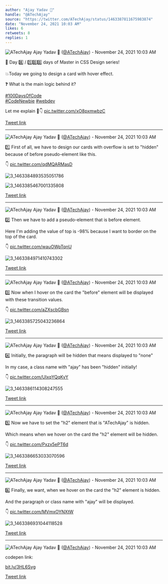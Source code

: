 ```yaml
---
author: "Ajay Yadav 🎯"
handle: "@ATechAjay"
source: "https://twitter.com/ATechAjay/status/1463387811675983874"
date: "November 24, 2021 10:03 AM"
likes: 6
retweets: 8
replies: 1
---
```

![ATechAjay](https://pbs.twimg.com/profile_images/1485567675111981057/mLsrcZdB_normal.jpg)
Ajay Yadav 🎯 ([@ATechAjay](https://twitter.com/ATechAjay)) - November 24, 2021 10:03 AM

💚 Day 8️⃣ / 1️⃣0️⃣0️⃣ days of Master in CSS Design series!

💥Today we going to design a card with hover effect.

❓ What is the main logic behind it?

[#100DaysOfCode](https://twitter.com/hashtag/100DaysOfCode)  
[#CodeNewbie](https://twitter.com/hashtag/CodeNewbie)  [#webdev](https://twitter.com/hashtag/webdev)  

Let me explain 🧵👇 [pic.twitter.com/xO8pxmwbzC](https://twitter.com/ATechAjay/status/1463387811675983874/photo/1)

[Tweet link](https://twitter.com/ATechAjay/status/1463387811675983874)

---

![ATechAjay](https://pbs.twimg.com/profile_images/1485567675111981057/mLsrcZdB_normal.jpg)
Ajay Yadav 🎯 ([@ATechAjay](https://twitter.com/ATechAjay)) - November 24, 2021 10:03 AM

1️⃣ First of all, we have to design our cards with overflow is set to "hidden" because of before pseudo-element like this.

👇 [pic.twitter.com/qdMQARMasD](https://twitter.com/ATechAjay/status/1463387818411974656/photo/1)

![3_1463384893535051786](https://pbs.twimg.com/media/FE78zqzUYAoFvoB.jpg)

![3_1463385467001335808](https://pbs.twimg.com/media/FE79VDIVcAAS5nq.jpg)

[Tweet link](https://twitter.com/ATechAjay/status/1463387818411974656)

---

![ATechAjay](https://pbs.twimg.com/profile_images/1485567675111981057/mLsrcZdB_normal.jpg)
Ajay Yadav 🎯 ([@ATechAjay](https://twitter.com/ATechAjay)) - November 24, 2021 10:03 AM

2️⃣ Then we have to add a pseudo-element that is before element.

Here I'm adding the value of top is -98% because I want to border on the top of the card.

👇 [pic.twitter.com/wauOWpTqnU](https://twitter.com/ATechAjay/status/1463387825290694661/photo/1)

![3_1463384971410743302](https://pbs.twimg.com/media/FE784M6VIAYJQ0b.jpg)

[Tweet link](https://twitter.com/ATechAjay/status/1463387825290694661)

---

![ATechAjay](https://pbs.twimg.com/profile_images/1485567675111981057/mLsrcZdB_normal.jpg)
Ajay Yadav 🎯 ([@ATechAjay](https://twitter.com/ATechAjay)) - November 24, 2021 10:03 AM

3️⃣ Now when I hover on the card the "before" element will be displayed with these transition values.

👇 [pic.twitter.com/aZXscbGBsn](https://twitter.com/ATechAjay/status/1463387831775076353/photo/1)

![3_1463385725043236864](https://pbs.twimg.com/media/FE79kEaUYAAHdHv.jpg)

[Tweet link](https://twitter.com/ATechAjay/status/1463387831775076353)

---

![ATechAjay](https://pbs.twimg.com/profile_images/1485567675111981057/mLsrcZdB_normal.jpg)
Ajay Yadav 🎯 ([@ATechAjay](https://twitter.com/ATechAjay)) - November 24, 2021 10:03 AM

4️⃣ Initially, the paragraph will be hidden that means displayed to "none"
      
In my case, a class name with "ajay" has been "hidden" initially!

👇 [pic.twitter.com/UlxqYQqKvY](https://twitter.com/ATechAjay/status/1463387839333343235/photo/1)

![3_1463386114308247555](https://pbs.twimg.com/media/FE796uiVEAMAncd.jpg)

[Tweet link](https://twitter.com/ATechAjay/status/1463387839333343235)

---

![ATechAjay](https://pbs.twimg.com/profile_images/1485567675111981057/mLsrcZdB_normal.jpg)
Ajay Yadav 🎯 ([@ATechAjay](https://twitter.com/ATechAjay)) - November 24, 2021 10:03 AM

5️⃣ Now we have to set the "h2" element that is "ATechAjay" is hidden.

Which means when we hover on the card the "h2" element will be hidden.

👇 [pic.twitter.com/Pxzx5ePT6d](https://twitter.com/ATechAjay/status/1463387846228643840/photo/1)

![3_1463386653033070596](https://pbs.twimg.com/media/FE7-aFcVgAQWoqA.jpg)

[Tweet link](https://twitter.com/ATechAjay/status/1463387846228643840)

---

![ATechAjay](https://pbs.twimg.com/profile_images/1485567675111981057/mLsrcZdB_normal.jpg)
Ajay Yadav 🎯 ([@ATechAjay](https://twitter.com/ATechAjay)) - November 24, 2021 10:03 AM

6️⃣ Finally, we want, when we hover on the card the "h2" element is hidden.

And the paragraph or class name with "ajay" will be displayed.

👇 [pic.twitter.com/MVmxOYNXtW](https://twitter.com/ATechAjay/status/1463387852884955138/photo/1)

![3_1463386931044118528](https://pbs.twimg.com/media/FE7-qRHVcAAmvX5.jpg)

[Tweet link](https://twitter.com/ATechAjay/status/1463387852884955138)

---

![ATechAjay](https://pbs.twimg.com/profile_images/1485567675111981057/mLsrcZdB_normal.jpg)
Ajay Yadav 🎯 ([@ATechAjay](https://twitter.com/ATechAjay)) - November 24, 2021 10:03 AM

codepen link:

[bit.ly/3HL6Svg](https://bit.ly/3HL6Svg)

[Tweet link](https://twitter.com/ATechAjay/status/1463387855716110337)